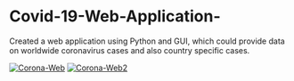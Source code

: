 # Covid-19-Web-Application-
Created a web application using Python and GUI, which could provide data on worldwide coronavirus cases and also country specific cases.


<a href="https://ibb.co/jy6XyVL"><img src="https://i.ibb.co/QPbwP86/Corona-Web.png" alt="Corona-Web" border="0"></a>
<a href="https://ibb.co/NNMTC5k"><img src="https://i.ibb.co/Zg02X5w/Corona-Web2.png" alt="Corona-Web2" border="0"></a>
